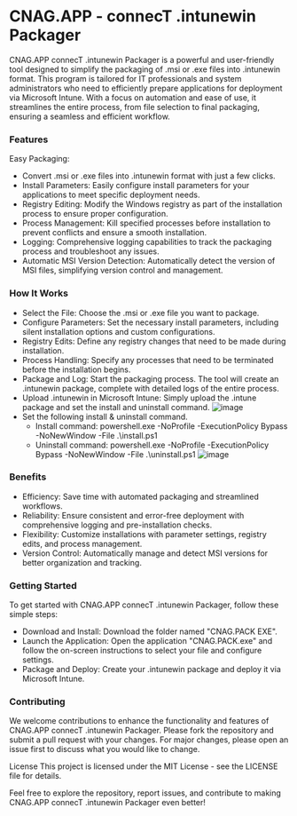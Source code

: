 # CNAG.APP - connecT .intunewin Packager
CNAG.APP connecT .intunewin Packager is a powerful and user-friendly tool designed to simplify the packaging of .msi or .exe files into .intunewin format. This program is tailored for IT professionals and system administrators who need to efficiently prepare applications for deployment via Microsoft Intune. With a focus on automation and ease of use, it streamlines the entire process, from file selection to final packaging, ensuring a seamless and efficient workflow.

### Features

Easy Packaging: 
- Convert .msi or .exe files into .intunewin format with just a few clicks. 
- Install Parameters: Easily configure install parameters for your applications to meet specific deployment needs.
- Registry Editing: Modify the Windows registry as part of the installation process to ensure proper configuration.
- Process Management: Kill specified processes before installation to prevent conflicts and ensure a smooth installation.
- Logging: Comprehensive logging capabilities to track the packaging process and troubleshoot any issues.
- Automatic MSI Version Detection: Automatically detect the version of MSI files, simplifying version control and management.

### How It Works
- Select the File: Choose the .msi or .exe file you want to package.
- Configure Parameters: Set the necessary install parameters, including silent installation options and custom configurations.
- Registry Edits: Define any registry changes that need to be made during installation.
- Process Handling: Specify any processes that need to be terminated before the installation begins.
- Package and Log: Start the packaging process. The tool will create an .intunewin package, complete with detailed logs of the entire process.
- Upload .intunewin in Microsoft Intune: Simply upload the .intune package and set the install and uninstall command.
 ![image](https://tech.tristantyson.com/assets/images/DeployPowerShellApp/selectIntunewinFile.gif)
- Set the following install & uninstall command.
  - Install command: powershell.exe -NoProfile -ExecutionPolicy Bypass -NoNewWindow -File .\install.ps1
  - Uninstall command: powershell.exe -NoProfile -ExecutionPolicy Bypass -NoNewWindow -File .\uninstall.ps1
   ![image](https://tech.tristantyson.com/assets/images/DeployPowerShellApp/program.png)

### Benefits

- Efficiency: Save time with automated packaging and streamlined workflows.
- Reliability: Ensure consistent and error-free deployment with comprehensive logging and pre-installation checks.
- Flexibility: Customize installations with parameter settings, registry edits, and process management.
- Version Control: Automatically manage and detect MSI versions for better organization and tracking.

### Getting Started

To get started with CNAG.APP connecT .intunewin Packager, follow these simple steps:

- Download and Install: Download the folder named "CNAG.PACK EXE".
- Launch the Application: Open the application "CNAG.PACK.exe" and follow the on-screen instructions to select your file and configure settings.
- Package and Deploy: Create your .intunewin package and deploy it via Microsoft Intune.

### Contributing
We welcome contributions to enhance the functionality and features of CNAG.APP connecT .intunewin Packager. Please fork the repository and submit a pull request with your changes. For major changes, please open an issue first to discuss what you would like to change.

License
This project is licensed under the MIT License - see the LICENSE file for details.

Feel free to explore the repository, report issues, and contribute to making CNAG.APP connecT .intunewin Packager even better!
